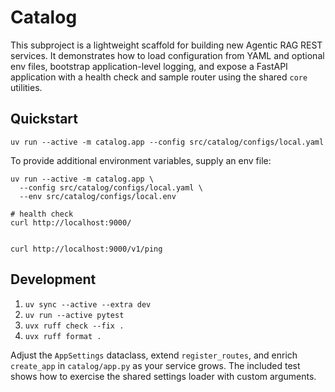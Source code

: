 # Catalog

This subproject is a lightweight scaffold for building new Agentic RAG REST services. It demonstrates
how to load configuration from YAML and optional env files, bootstrap application-level logging, and
expose a FastAPI application with a health check and sample router using the shared `core` utilities.

## Quickstart

```shell
uv run --active -m catalog.app --config src/catalog/configs/local.yaml
```

To provide additional environment variables, supply an env file:

```shell
uv run --active -m catalog.app \
  --config src/catalog/configs/local.yaml \
  --env src/catalog/configs/local.env
  
# health check
curl http://localhost:9000/ 


curl http://localhost:9000/v1/ping 
```

## Development

1. `uv sync --active --extra dev`
2. `uv run --active pytest`
3. `uvx ruff check --fix .`
4. `uvx ruff format .`

Adjust the `AppSettings` dataclass, extend `register_routes`, and enrich `create_app` in
`catalog/app.py` as your service grows. The included test shows how to exercise the shared settings loader with custom
arguments.
